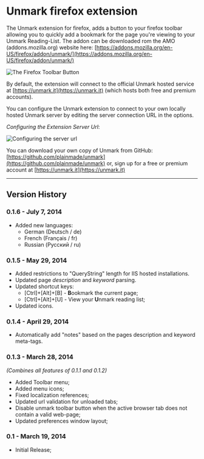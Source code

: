 # Unmark firefox extension

The Unmark extension for firefox, adds a button to your firefox toolbar allowing you to quickly add a bookmark for the page you're viewing to your Unmark Reading-List.
The addon can be downloaded rom the AMO (addons.mozilla.org) website here: [https://addons.mozilla.org/en-US/firefox/addon/unmark/](https://addons.mozilla.org/en-US/firefox/addon/unmark/)

![The Firefox Toolbar Button](http://www.neurotechnics.com/blog/content/images/2014/Mar/unmark_toolbar_button.png)

By default, the extension will connect to the official Unmark hosted service at [https://unmark.it](https://unmark.it) (which hosts both free and premium accounts).

You can configure the Unmark extension to connect to your own locally hosted Unmark server by editing the server connection URL in the options.

*Configuring the Extension Server Url*:

![Configuring the server url](http://www.neurotechnics.com/blog/content/images/2014/May/screenshot_settings-0-1-5.png)

You can download your own copy of Unmark from GitHub: [https://github.com/plainmade/unmark](https://github.com/plainmade/unmark)
or, sign up for a free or premium account at [https://unmark.it](https://unmark.it)

---

## Version History

### 0.1.6 - July 7, 2014
* Added new languages:
    * German (Deutsch / de)
    * French (Français / fr)
    * Russian (Русский / ru)

### 0.1.5 - May 29, 2014
* Added restrictions to "QueryString" length for IIS hosted installations.
* Updated page *description* and *keyword* parsing.
* Updated shortcut keys:
    * [Ctrl]+[Alt]+[B] - **B**ookmark the current page;
    * [Ctrl]+[Alt]+[U] - View your **U**nmark reading list;
* Updated icons.

### 0.1.4 - April 29, 2014
* Automatically add "notes" based on the pages description and keyword meta-tags.

### 0.1.3 - March 28, 2014
*(Combines all features of 0.1.1 and 0.1.2)*

* Added Toolbar menu;
* Added menu icons;
* Fixed localization references;
* Updated url validation for unloaded tabs;
* Disable unmark toolbar button when the active browser tab does not contain a valid web-page;
* Updated preferences window layout;

### 0.1 - March 19, 2014

* Initial Release;